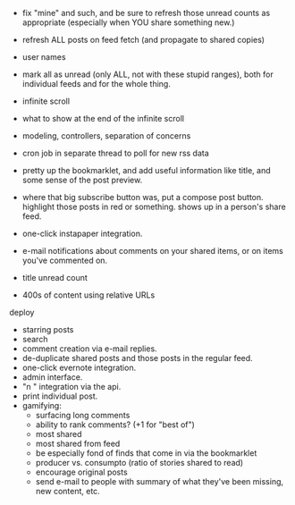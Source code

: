 - fix "mine" and such, and be sure to refresh those unread counts as appropriate (especially when YOU share something new.)
- refresh ALL posts on feed fetch (and propagate to shared copies)
- user names

- mark all as unread (only ALL, not with these stupid ranges), both for individual feeds and for the whole thing.
- infinite scroll
- what to show at the end of the infinite scroll

- modeling, controllers, separation of concerns
- cron job in separate thread to poll for new rss data
- pretty up the bookmarklet, and add useful information like title, and some sense of the post preview.

- where that big subscribe button was, put a compose post button. highlight those posts in red or something. shows up in a person's share feed.
- one-click instapaper integration.
- e-mail notifications about comments on your shared items, or on items you've commented on.
- title unread count

- 400s of content using relative URLs

deploy

- starring posts
- search
- comment creation via e-mail replies.
- de-duplicate shared posts and those posts in the regular feed.
- one-click evernote integration.
- admin interface.
- "n <note>" integration via the api.
- print individual post.
- gamifying:
	- surfacing long comments
	- ability to rank comments? (+1 for "best of")
	- most shared
	- most shared from feed
	- be especially fond of finds that come in via the bookmarklet
	- producer vs. consumpto (ratio of stories shared to read)
	- encourage original posts
	- send e-mail to people with summary of what they've been missing, new content, etc.